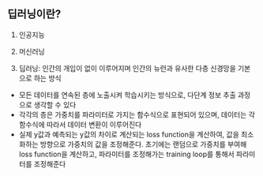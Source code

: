 ## 딥러닝이란?

1. 인공지능

2. 머신러닝

3. 딥러닝: 인간의 개입이 없이 이루어지며 인간의 뉴런과 유사한 다층 신경망을 기본으로 하는 방식
- 모든 데이터를 연속된 층에 노출시켜 학습시키는 방식으로, 다단계 정보 추출 과정으로 생각할 수 있다 
- 각각의 층은 가중치를 파라미터로 가지는 함수식으로 표현되어 있으며, 데이터는 각 함수식에 따라서 데이터 변환이 이루어진다 
- 실제 y값과 예측되는 y값의 차이로 계산되는 loss function을 계산하여, 값을 최소화하는 방향으로 가중치의 값을 조정해준다. 초기에는 랜덤으로 가중치를 부여해 loss function을 계산하고, 파라미터를 조정해가는 training loop를 통해서 파라미터를 조정해준다

